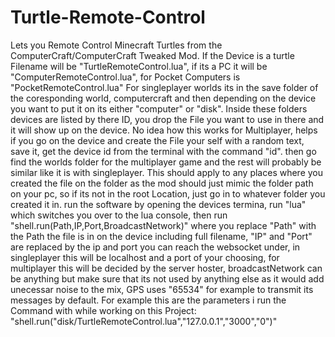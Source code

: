 # Turtle-Remote-Control
 Lets you Remote Control Minecraft Turtles from the ComputerCraft/ComputerCraft Tweaked Mod.
 If the Device is a turtle Filename will be "TurtleRemoteControl.lua", if its a PC it will be "ComputerRemoteControl.lua", for Pocket Computers is "PocketRemoteControl.lua"
 For singleplayer worlds its in the save folder of the coresponding world, computercraft and then depending on the device you want to put it on its either "computer" or "disk".
 Inside these folders devices are listed by there ID, you drop the File you want to use in there and it will show up on the device.
 No idea how this works for Multiplayer, helps if you go on the device and create the File your self with a random text, save it, get the device id from the terminal with the command "id". then go find the worlds folder for the multiplayer game and the rest will probably be similar like it is with singleplayer.
 This should apply to any places where you created the file on the folder as the mod should just mimic the folder path on your pc, so if its not in the root Location, just go in to whatever folder you created it in.
 run the software by opening the devices termina, run "lua" which switches you over to the lua console, then run "shell.run(Path,IP,Port,BroadcastNetwork)" where you replace "Path" with the Path the file is in on the device including full filename, "IP" and "Port" are replaced by the ip and port you can reach the websocket under, in singleplayer this will be localhost and a port of your choosing, for multiplayer this will be decided by the server hoster,
 broadcastNetwork can be anything but make sure that its not used by anything else as it would add unecessar noise to the mix, GPS uses "65534" for example to transmit its messages by default.
 For example this are the parameters i run the Command with while working on this Project: "shell.run("disk/TurtleRemoteControl.lua","127.0.0.1","3000","0")"